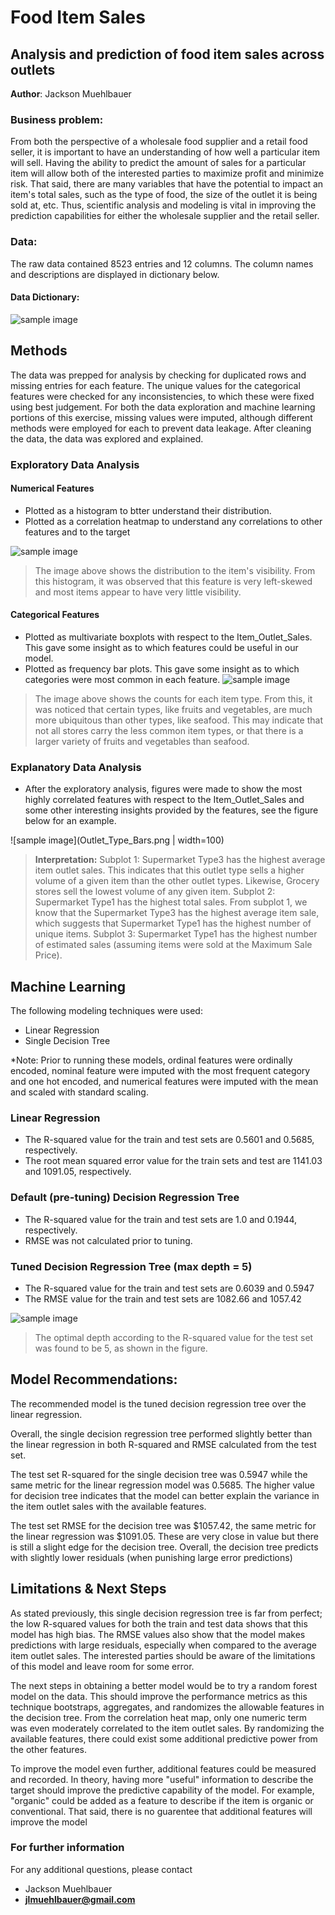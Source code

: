 # Food Item Sales
## Analysis and prediction of food item sales across outlets

**Author**: Jackson Muehlbauer

### Business problem:

From both the perspective of a wholesale food supplier and a retail food seller, it is important to have an understanding of how well a particular item will sell. Having the ability to predict the amount of sales for a particular item will allow both of the interested parties to maximize profit and minimize risk. That said, there are many variables that have the potential to impact an item's total sales, such as the type of food, the size of the outlet it is being sold at, etc. Thus, scientific analysis and modeling is vital in improving the prediction capabilities for either the wholesale supplier and the retail seller. 


### Data:
The raw data contained 8523 entries and 12 columns. The column names and descriptions are displayed in dictionary below.
#### Data Dictionary:
![sample image](outlet_sales_dict.png)


## Methods
The data was prepped for analysis by checking for duplicated rows and missing entries for each feature. The unique values for the categorical features were checked for any inconsistencies, to which these were fixed using best judgement. For both the data exploration and machine learning portions of this exercise, missing values were imputed, although different methods were employed for each to prevent data leakage. After cleaning the data, the data was  explored and explained. 

### Exploratory Data Analysis
#### Numerical Features
- Plotted as a histogram to btter understand their distribution. 
- Plotted as a correlation heatmap to understand any correlations to other features and to the target

![sample image](Item_Visibility_histogram.png)
> The image above shows the distribution to the item's visibility. From this histogram, it was observed that this feature is very left-skewed and most items appear to have very little visibility. 

#### Categorical Features
- Plotted as multivariate boxplots with respect to the Item_Outlet_Sales. This gave some insight as to which features could be useful in our model. 
- Plotted as frequency bar plots. This gave some insight as to which categories were most common in each feature.
![sample image](Item_Type_Bar.png)
> The image above shows the counts for each item type. From this, it was noticed that certain types, like fruits and vegetables, are much more ubiquitous  than other types, like seafood. This may indicate that not all stores carry the less common item types, or that there is a larger variety of fruits and vegetables than seafood.

### Explanatory Data Analysis
- After the exploratory analysis, figures were made to show the most highly correlated features with respect to the Item_Outlet_Sales and some other interesting insights provided by the features, see the figure below for an example. 

![sample image](Outlet_Type_Bars.png | width=100)
> **Interpretation:**
Subplot 1: Supermarket Type3 has the highest average item outlet sales. This indicates that this outlet type sells a higher volume of a given item than the other outlet types. Likewise, Grocery stores sell the lowest volume of any given item.
Subplot 2: Supermarket Type1 has the highest total sales. From subplot 1, we know that the Supermarket Type3 has the highest average item sale, which suggests that Supermarket Type1 has the highest number of unique items.
Subplot 3: Supermarket Type1 has the highest number of estimated sales (assuming items were sold at the Maximum Sale Price).

## Machine Learning
The following modeling techniques were used:
- Linear Regression
- Single Decision Tree

*Note: Prior to running these models, ordinal features were ordinally encoded, nominal feature were imputed with the most frequent category and one hot encoded, and numerical features were imputed with the mean and scaled with standard scaling. 

### Linear Regression
- The R-squared value for the train and test sets are 0.5601 and 0.5685, respectively.
- The root mean squared error value for the train sets and test are 1141.03 and 1091.05, respectively.

### Default (pre-tuning) Decision Regression Tree
- The R-squared value for the train and test sets are 1.0 and 0.1944, respectively.
- RMSE was not calculated prior to tuning.

### Tuned Decision Regression Tree (max depth = 5)
- The R-squared value for the train and test sets are 0.6039 and 0.5947
- The RMSE value for the train and test sets are 1082.66 and 1057.42

![sample image](r-squared_modelDepth.png)
> The optimal depth according to the R-squared value for the test set was found to be 5, as shown in the figure. 


## Model Recommendations:

The recommended model is the tuned decision regression tree over the linear regression.

Overall, the single decision regression tree performed slightly better than the linear regression in both R-squared and RMSE calculated from the test set.

The test set R-squared for the single decision tree was 0.5947 while the same metric for the linear regression model was 0.5685. The higher value for decision tree indicates that the model can better explain the variance in the item outlet sales with the available features.

The test set RMSE for the decision tree was $1057.42, the same metric for the linear regression was $1091.05. These are very close in value but there is still a slight edge for the decision tree. Overall, the decision tree predicts with slightly lower residuals (when punishing large error predictions)


## Limitations & Next Steps

As stated previously, this single decision regression tree is far from perfect; the low R-squared values for both the train and test data shows that this model has high bias. The RMSE values also show that the model makes predictions with large residuals, especially when compared to the average item outlet sales. The interested parties should be aware of the limitations of this model and leave room for some error. 

The next steps in obtaining a better model would be to try a random forest model on the data. This should improve the performance metrics as this technique bootstraps, aggregates, and randomizes the allowable features in the decision tree. From the correlation heat map, only one numeric term was even moderately correlated to the item outlet sales. By randomizing the available features, there could exist some additional predictive power from the other features.

To improve the model even further, additional features could be measured and recorded. In theory, having more "useful" information to describe the target should improve the predictive capability of the model. For example, "organic" could be added as a feature to describe if the item is organic or conventional. That said, there is no guarentee that additional features will improve the model

### For further information


For any additional questions, please contact 
- Jackson Muehlbauer
- **jlmuehlbauer@gmail.com**
